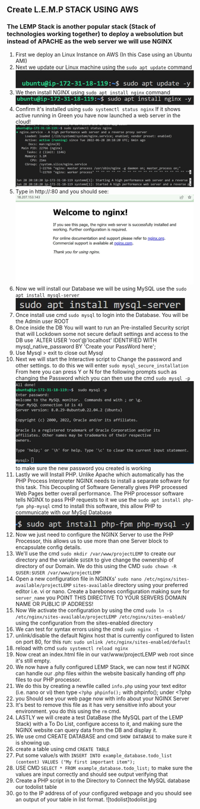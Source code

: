 ## Create L.E.M.P STACK USING AWS
### The LEMP Stack is another popular stack (Stack of technologies working together) to deploy a websolution but instead of APACHE as the web server we will use NGINX

1. First we deploy an Linux Instance on AWS (In this Case using an Ubuntu AMI)
2. Next we update our Linux machine using the `sudo apt update` command
![update cmd](sudoaptupdate.jpg)
3. We then install NGINX using `sudo apt install nginx` command 	![nginxinstall](sudoaptinstallnginx.jpg)
4. Confirm it's installed using `sudo systemctl status nginx` If it shows active running in Green you have now launched a web server in the cloud! ![NGINX Status](nginxrunning.jpg)
5. Type in http://<Public IP address of Instance running web server>:80 and you should see: ![NGINX Running from IP Address](nginxrunning2.jpg)
6. Now we will install our Database we will be using MySQL use the `sudo apt install mysql-server` ![DB Install](mysqlinstall.jpg)
7. Once install use cmd `sudo mysql` to login into the Database. You will be the Admin user ROOT
8. Once inside the DB  You will want to run an Pre-installed Security script that will Lockdown some not secure default settings and access to the DB use `ALTER USER 'root'@'localhost' IDENTIFIED WITH mysql_native_password BY 'Create your PassWord here'; 
9. Use Mysql > exit to close out Mysql
10. Next we will start the Interactive script to Change the password and other settings. to do this we will enter `sudo mysql_secure_installation`
From here you can press Y or N for the following prompts such as changing the Password which you can then use the cmd `sudo mysql -p` ![MySql-p](mysqlp.jpg) to make sure the new password you created is working 
11. Lastly we will Install PHP. Unlike Apache which automatically has the PHP Process Interpreter NGINX needs to install a separate software for this task. This Decoupling of Software Generally gives PHP processed Web Pages better overall performance. The PHP processor software tells NGINX to pass PHP requests to it we use the `sudo apt install php-fpm php-mysql` cmd to install this software, this allow PHP to communicate with our MySql Database ![PHP Install](phpinstall.jpg)
12. Now we just need to configure the NGINX Server to use the PHP Processor, this allows us to use more than one Server block to encapsulate config details. 
13. We'll use the cmd `sudo mkdir /var/www/projectLEMP` to create our directory and the variable `$USER` to give change the ownership of directory of our Domain. We do this using the CMD `sudo chown -R $USER:$USER /var/www/projectLEMP`
14. Open a new configuration file in NGINXs' `sudo nano /etc/nginx/sites-available/projectLEMP`  `sites-available`  directory using your preferred editor i.e. vi or nano. Create a barebones configuration making sure for `server_name` you POINT THIS DIRECTIVE TO YOUR SERVERS DOMAIN NAME OR PUBLIC IP ADDRESS!
15. Now We activate the configuration by using the cmd `sudo ln -s /etc/nginx/sites-available/projectLEMP /etc/nginx/sites-enabled/` using the configuration from the sites-enabled directory
16. We can test for syntax errors using the cmd `sudo nginx -t`
17. unlink/disable the default Nginx host that is currently configured to listen on port 80, for this run: `sudo unlink /etc/nginx/sites-enabled/default`
18. reload with cmd `sudo systemctl reload nginx`
19. Now creat an index.html file in our var/www/projectLEMP web root since it's still empty.
20. We now have a fully configured LEMP Stack, we can now test if NGINX can handle our .php files within the website basically handing off php files to our PHP processor. 
21. We do this by creating a newfile called `info.php` using your text editor (i.e. nano or vi) then type `<?php phpinfo();` with phpinfo(); under <?php
22. you Should see your web page now with info about your NGINX Server
23. It's best to remove this file as it has very sensitive info about your environment. you do this using the `rm` cmd. 
24. LASTLY we will create a test DataBase (the MySQL part of the LEMP Stack) with a To Do List, configure access to it, and making sure the NGINX website can query data from the DB and display it. 
25. We use cmd CREATE DATABASE and cmd `SHOW DATABASE` to make sure it is showing up. 
26. create a table using cmd `CREATE TABLE`
27. Put some value/s with `INSERT INTO example_database.todo_list (content) VALUES ("My first important item");`
28. USE CMD `SELECT * FROM example_database.todo_list;` to make sure the values are input correctly and should see output verifying that
29. Create a PHP script in to the Directory to Connect the MySQL database our todolist table
30. go to the IP address of of your configured webpage and you should see an output of your table in list format. ![todolist]todolist.jpg
 
